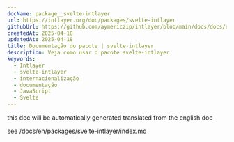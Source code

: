 ```yaml
---
docName: package__svelte-intlayer
url: https://intlayer.org/doc/packages/svelte-intlayer
githubUrl: https://github.com/aymericzip/intlayer/blob/main/docs/docs/en/packages/svelte-intlayer/index.md
createdAt: 2025-04-18
updatedAt: 2025-04-18
title: Documentação do pacote | svelte-intlayer
description: Veja como usar o pacote svelte-intlayer
keywords:
  - Intlayer
  - svelte-intlayer
  - internacionalização
  - documentação
  - JavaScript
  - Svelte
---
```


this doc will be automatically generated translated from the english doc

see /docs/en/packages/svelte-intlayer/index.md
